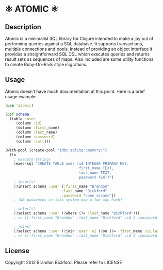 # &#9883; ATOMIC &#9883;
## Description

Atomic is a minimalist SQL library for Clojure intended to make a joy out of performing queries against a SQL database.  It supports transactions, multiple connections and pools.  Instead of providing an object interface it provides a straightforward SQL DSL which executes queries and returns result sets as sequences of maps.  Also included are some utility functions to create Ruby-On-Rails style migrations.

## Usage

Atomic doesn't have much documentation at this point.  Here is a brief usage example:

```clj
(use 'atomic)

(def schema
  (table :user
     (column :id)
     (column :first_name)
     (column :last_name)
     (column :password)
     (column :salt)))

(with-pool (create-pool "jdbc:sqlite::memory:")
  (tx
    ; execute strings
    (exec-sql "CREATE TABLE user (id INTEGER PRIMARY KEY,
                                  first_name TEXT,
                                  last_name TEXT,
                                  password TEXT)")
    ; inserts!
    (?insert schema :user {:first_name "Brandon"
                          :last_name "Bickford"
                          :password "open sesame"})
    ; (NB passwords in this system use a two way hash)

    ; selects!
    (?select schema :user (?where (?= :last_name "Bickford")))
    ; => [{:first_name "Brandon" :last_name "Bickford" :id 1 :password "open sesame"}]

    ; joins!
    (?select schema :user (?join :user :u2 (?on (?= :first_name :u2.last_name))))))
    ; => [{:first_name "Brandon" :last_name "Bickford" :id 1 :password "open sesame" :u2.first_name "Brandon" :u2.last_name "Bickford" :u2.id 1 :u2.password "open sesame"}]
```

## License

Copyright 2012 Brandon Bickford.  Please refer to LICENSE
